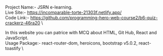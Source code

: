 Project Name:- JSRN e-learning. \
Live Site:- https://incomparable-torte-21303f.netlify.app/  \
Code Link:- https://github.com/programming-hero-web-course2/b6-quiz-crackerz-46ra20  \

In this website you can patrice with MCQ about HTML, Git Hub, React and JavaScript. \
Usage Package:- react-router-dom, heroicons, bootstrap v5.0.2, react-toastify  \
